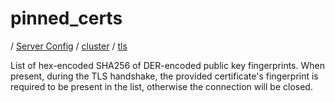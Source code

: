 # pinned_certs

/ [Server Config](../../../README.md) / [cluster](../../README.md) / [tls](../README.md) 

List of hex-encoded SHA256 of DER-encoded public key fingerprints. When present, during the TLS handshake, the
provided certificate's fingerprint is required to be present in the list, otherwise the connection will be
closed.

